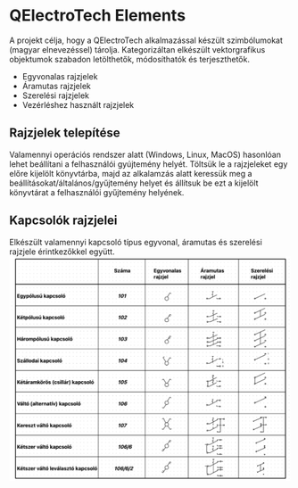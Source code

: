 # QElectroTech Elements

A projekt célja, hogy a QElectroTech alkalmazással készült szimbólumokat (magyar elnevezéssel) tárolja.
Kategorizáltan elkészült vektorgrafikus objektumok szabadon letölthetők, módosíthatók és terjeszthetők.

- Egyvonalas rajzjelek
- Áramutas rajzjelek
- Szerelési rajzjelek
- Vezérléshez használt rajzjelek

## Rajzjelek telepítése

Valamennyi operációs rendszer alatt (Windows, Linux, MacOS) hasonlóan lehet beállítani a felhasználói gyújtemény helyét.
Töltsük le a rajzjeleket egy előre kijelölt könyvtárba, majd az alkalamzás alatt keressük meg a beállításokat/általános/gyűjtemény 
helyet és állítsuk be ezt a kijelölt könyvtárat a felhasználói gyűjtemény helyének.

## Kapcsolók rajzjelei
Elkészült valamennyi kapcsoló típus egyvonal, áramutas és szerelési rajzjele érintkezőkkel együtt.
![Kapcsolók rajzjelei](image.png)





